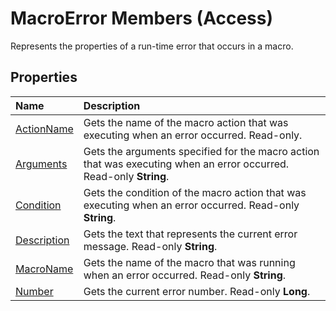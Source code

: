 
# MacroError Members (Access)
Represents the properties of a run-time error that occurs in a macro.

## Properties



|**Name**|**Description**|
|:-----|:-----|
| [ActionName](1ccb5787-8bc3-2576-6bcf-154273fa4cc0.md)|Gets the name of the macro action that was executing when an error occurred. Read-only.|
| [Arguments](0c5a6589-bd2c-e818-c9b0-5d3bc094c368.md)|Gets the arguments specified for the macro action that was executing when an error occurred. Read-only  **String**.|
| [Condition](4210aff0-6f94-9b09-3a03-bbfb2f2b2494.md)|Gets the condition of the macro action that was executing when an error occurred. Read-only  **String**.|
| [Description](50db8fe9-dd48-f337-ed25-3e00aabb83fd.md)|Gets the text that represents the current error message. Read-only  **String**.|
| [MacroName](9f36dde0-4b4f-67ef-0b84-765c8e848097.md)|Gets the name of the macro that was running when an error occurred. Read-only  **String**.|
| [Number](e9aa6784-d133-5ebb-055e-a6527574c4a0.md)|Gets the current error number. Read-only  **Long**.|
